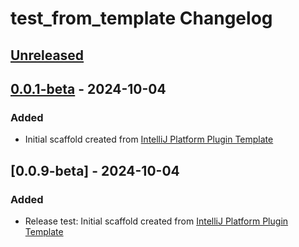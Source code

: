 <!-- Keep a Changelog guide -> https://keepachangelog.com -->

# test_from_template Changelog

## [Unreleased]

## [0.0.1-beta] - 2024-10-04

### Added

- Initial scaffold created from [IntelliJ Platform Plugin Template](https://github.com/JetBrains/intellij-platform-plugin-template)

## [0.0.9-beta] - 2024-10-04

### Added

- Release test: Initial scaffold created from [IntelliJ Platform Plugin Template](https://github.com/JetBrains/intellij-platform-plugin-template)

[Unreleased]: https://github.com/dzenanree/test_from_template/compare/v0.0.1-beta...HEAD
[0.0.1-beta]: https://github.com/dzenanree/test_from_template/commits/v0.0.1-beta
